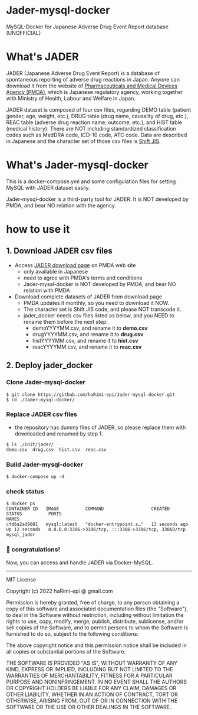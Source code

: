 # Jader-mysql-docker

MySQL-Docker for Japanese Adverse Drug Event Report database (UNOFFICIAL)


# What's JADER

JADER (Japanese Adverse Drug Event Report) is a database of spontaneous reporting of adverse drug reactions  in Japan. Anyone can download it from the website of [Pharmaceuticals and Medical Devices Agency (PMDA)](https://www.pmda.go.jp/english/about-pmda/outline/0005.html), which is Japanese regulatory agency, working together with Ministry of Health, Labour and Welfare in Japan.

JADER dataset is composed of four csv files, regarding DEMO table (patient gender, age, weight, etc.), DRUG table (drug name, causality of drug, etc.), REAC table (adverse drug reaction name, outcome, etc.), and HIST table (medical history). There are NOT including standardized classification codes such as MedDRA code, ICD-10 code, ATC code. Data are described in Japanese and the character set of those csv files is [Shift JIS](https://en.wikipedia.org/wiki/Shift_JIS).


# What's Jader-mysql-docker

This is a docker-compose.yml and some configulation files for setting MySQL with JADER dataset easily.

Jader-mysql-docker is a third-party tool for JADER. It is NOT developed by PMDA, and bear NO relation with the agency.


# how to use it

## 1. Download JADER csv files
- Access [JADER download page](https://www.pmda.go.jp/safety/info-services/drugs/adr-info/suspected-adr/0005.html) on PMDA web site
  - only available in Japanese
  - need to agree with PMDA's terms and conditions
  - Jader-mysal-docker is NOT developed by PMDA, and bear NO relation with PMDA
- Download complete datasets of JADER from download page
  - PMDA updates it monthly, so you need to download it NOW.
  - The character set is Shift JIS code, and please NOT transcode it.
  - jader_docker needs csv files listed as below, and you NEED to rename them before the next step:
    - demoYYYYMM.csv, and rename it to **demo.csv**
    - drugYYYYMM.csv, and rename it to **drug.csv**
    - histYYYYMM.csv, and rename it to **hist.csv**
    - reacYYYYMM.csv, and rename it to **reac.csv**

## 2. Deploy jader_docker
### Clone Jader-mysql-docker
~~~
$ git clone https://github.com/haRimi-epi/Jader-mysql-docker.git
$ cd ./Jader-mysql-docker/
~~~

### Replace JADER csv files
- the repository has dummy files of JADER, so please replace them with downloaded and renamed by step 1.
~~~
$ ls ./init/jader/
demo.csv  drug.csv  hist.csv  reac.csv
~~~

### Build Jader-mysql-docker
~~~
$ docker-compose up -d
~~~

### check status
~~~
$ docker ps
CONTAINER ID   IMAGE          COMMAND                  CREATED          STATUS          PORTS                                                  NAMES
cfd6a2ad9081   mysql:latest   "docker-entrypoint.s…"   13 seconds ago   Up 12 seconds   0.0.0.0:3306->3306/tcp, :::3306->3306/tcp, 33060/tcp   mysql_jader
~~~

### :confetti_ball: congratulations!
Now, you can access and handle JADER via Docker-MySQL.



---
MIT License

Copyright (c) 2022 haRimi-epi @ gmail.com

Permission is hereby granted, free of charge, to any person obtaining a copy
of this software and associated documentation files (the "Software"), to deal
in the Software without restriction, including without limitation the rights
to use, copy, modify, merge, publish, distribute, sublicense, and/or sell
copies of the Software, and to permit persons to whom the Software is
furnished to do so, subject to the following conditions:

The above copyright notice and this permission notice shall be included in all
copies or substantial portions of the Software.

THE SOFTWARE IS PROVIDED "AS IS", WITHOUT WARRANTY OF ANY KIND, EXPRESS OR
IMPLIED, INCLUDING BUT NOT LIMITED TO THE WARRANTIES OF MERCHANTABILITY,
FITNESS FOR A PARTICULAR PURPOSE AND NONINFRINGEMENT. IN NO EVENT SHALL THE
AUTHORS OR COPYRIGHT HOLDERS BE LIABLE FOR ANY CLAIM, DAMAGES OR OTHER
LIABILITY, WHETHER IN AN ACTION OF CONTRACT, TORT OR OTHERWISE, ARISING FROM,
OUT OF OR IN CONNECTION WITH THE SOFTWARE OR THE USE OR OTHER DEALINGS IN THE
SOFTWARE.